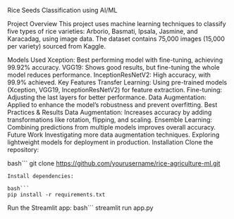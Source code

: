 Rice Seeds Classification using AI/ML

Project Overview
This project uses machine learning techniques to classify five types of rice varieties: Arborio, Basmati, Ipsala, Jasmine, and Karacadag, using image data. The dataset contains 75,000 images (15,000 per variety) sourced from Kaggle.

Models Used
Xception: Best performing model with fine-tuning, achieving 99.92% accuracy.
VGG19: Shows good results, but fine-tuning the whole model reduces performance.
InceptionResNetV2: High accuracy, with 99.9% achieved.
Key Features
Transfer Learning: Using pre-trained models (Xception, VGG19, InceptionResNetV2) for feature extraction.
Fine-tuning: Adjusting the last layers for better performance.
Data Augmentation: Applied to enhance the model’s robustness and prevent overfitting.
Best Practices & Results
Data Augmentation: Increases accuracy by adding transformations like rotation, flipping, and scaling.
Ensemble Learning: Combining predictions from multiple models improves overall accuracy.
Future Work
Investigating more data augmentation techniques.
Exploring lightweight models for deployment in production.
Installation
Clone the repository:

bash```
git clone https://github.com/yourusername/rice-agriculture-ml.git
```
Install dependencies:

bash```
pip install -r requirements.txt
```

Run the Streamlit app:
bash```
streamlit run app.py
```
